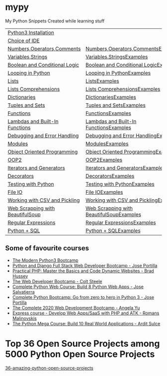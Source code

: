 # mypy
My Python Snippets Created while learning stuff

|||
|---|---|
| [Python3 Installation](./Documentation/Python3_Installation.md)| |
| [Choice of IDE](./Documentation/Python3_ChoiceofIDE.md)| |
| [Numbers,Operators,Comments](./Documentation/Python3_NumbersOperators.md) | [Numbers,Operators,CommentsExamples ](./Documentation/Examples/Python3_NumbersOperators.py)|
| [Variables,Strings](./Documentation/Python3_VariablesStrings.md)| [Variables,StringsExamples ](./Documentation/Examples/Python3_VariablesStrings.py)|
| [Boolean and Conditional Logic](./Documentation/Pythong_BooleanConditionalLogic.md)|[Boolean and Conditional LogicExamples ](./Documentation/Examples/Pythong_BooleanConditionalLogic.py)|
| [Looping in Python](./Documentation/Python3_Looping.md)|[Looping in PythonExamples ](./Documentation/Examples/Python3_Looping.py)|
| [Lists](./Documentation/Python3_Lists.md)|[ListsExamples ](./Documentation/Examples/Python3_Lists.py)|
| [Lists Comprehensions](./Documentation/Python3_ListComprehensions.md)|[Lists ComprehensionsExamples ](./Documentation/Examples/Python3_ListComprehensions.py)|
| [Dictionaries](./Documentation/Python3_Dictionaries.md)|[DictionariesExamples ](./Documentation/Examples/Python3_Dictionaries.py)|
| [Tuples and Sets](./Documentation/Python3_TuplesSets.md)|[Tuples and SetsExamples ](./Documentation/Examples/Python3_TuplesSets.py)|
| [Functions](./Documentation/Python3_Functions.md)|[FunctionsExamples ](./Documentation/Examples/Python3_Functions.py)|
| [Lambdas and Built-In Functions](./Documentation/Python3_Lambdas_BuiltInFunctions.md)|[Lambdas and Built-In FunctionsExamples ](./Documentation/Examples/Python3_Lambdas_BuiltInFunctions.py)|
| [Debugging and Error Handling](./Documentation/Python3_Debugging_ErrorHandling.md)|[Debugging and Error HandlingExamples ](./Documentation/Examples/Python3_Debugging_ErrorHandling.py)|
| [Modules](./Documentation/Python3_Modules.md)|[ModulesExamples ](./Documentation/Examples/Python3_Modules.py)|
| [Object Oriented Programming](./Documentation/Python3_ObjectOrientedProgramming1.md)|[Object Oriented ProgrammingExamples ](./Documentation/Examples/Python3_ObjectOrientedProgramming1.py)|
| [OOP2](./Documentation/Python3_ObjectOrientedProgramming2.md)|[OOP2Examples ](./Documentation/Examples/Python3_ObjectOrientedProgramming2.py)|
| [Iterators and Generators](./Documentation/Python3_IteratorsGenerators.md)|[Iterators and GeneratorsExamples ](./Documentation/Examples/Python3_IteratorsGenerators.py)|
| [Decorators](./Documentation/Python3_Decorators.md)|[DecoratorsExamples ](./Documentation/Examples/Python3_Decorators.py)|
| [Testing with Python](./Documentation/Python3_TestingWithPython.md)|[Testing with PythonExamples ](./Documentation/Examples/Python3_TestingWithPython.py)|
| [File IO](./Documentation/Python3_File_IO.md)|[File IOExamples ](./Documentation/Examples/Python3_File_IO.py)|
| [Working with CSV and Pickling](./Documentation/Python3_WorkingWithCSV_Pickling.md)|[Working with CSV and PicklingExamples ](./Documentation/Examples/Python3_WorkingWithCSV_Pickling.py)|
| [Web Scrapping with BeautifulSoup](./Documentation/Python3_WebScrapping_BeautifulSoup.md)|[Web Scrapping with BeautifulSoupExamples ](./Documentation/Examples/Python3_WebScrapping_BeautifulSoup.py)|
| [Regular Expressions](./Documentation/Python3_RegularExpressions.md)|[Regular ExpressionsExamples ](./Documentation/Examples/Python3_RegularExpressions.py)|
| [Python + SQL](./Documentation/Python3_SQL.md)|[Python + SQLExamples ](./Documentation/Examples/Python3_SQL.py)|

## Some of favourite courses
- [The Modern Python3 Bootcamp](https://www.udemy.com/course/the-modern-python3-bootcamp)
- [Python and Django Full Stack Web Developer Bootcamp - Jose Portilla ](https://www.udemy.com/course/python-and-django-full-stack-web-developer-bootcamp/learn/)
- [Practical PHP: Master the Basics and Code Dynamic Websites - Brad Hussey](https://www.udemy.com/course/code-dynamic-websites/learn/)
- [The Web Developer Bootcamp - Colt Steele](https://www.udemy.com/course/the-web-developer-bootcamp/learn/)
- [Complete Python Web Course: Build 8 Python Web Apps - Jose Salvatierra](https://www.udemy.com/course/the-complete-python-web-course-learn-by-building-8-apps/learn/)
- [Complete Python Bootcamp: Go from zero to hero in Python 3 - Jose Portilla](https://www.udemy.com/course/complete-python-bootcamp/learn/)
- [The Complete 2020 Web Development Bootcamp - Angela Yu](https://www.udemy.com/course/the-complete-web-development-bootcamp/)
- [Express course - Develop Web Apps/SaaS with PHP and ATK - Romans Malinovskis](https://www.udemy.com/course/web-apps-with-php-and-atk/)
- [The Python Mega Course: Build 10 Real World Applications - Ardit Sulce](https://www.udemy.com/course/the-python-mega-course/)


# Top 36 Open Source Projects among 5000 Python Open Source Projects
[36-amazing-python-open-source-projects](https://medium.mybridge.co/36-amazing-python-open-source-projects-v-2019-2fe058d79450)
